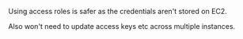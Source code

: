 Using access roles is safer as the credentials aren't stored on EC2. 

Also won't need to update access keys etc across multiple instances.

